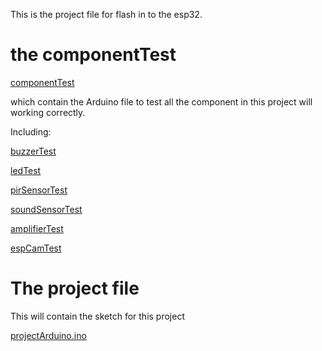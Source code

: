 This is the project file for flash in to the esp32. 

# the componentTest 

[componentTest](componentTest)

which contain the Arduino file to test all the component in this project will working correctly. 

Including: 

[buzzerTest](componentTest%2FbuzzerTest)

[ledTest](componentTest%2FledTest)

[pirSensorTest](componentTest%2FpirSensorTest)

[soundSensorTest](componentTest%2FsoundSensorTest)

[amplifierTest](componentTest%2FamplifierTest)

[espCamTest](componentTest%2FespCamTest)


# The project file

This will contain the sketch for this project

[projectArduino.ino](projectArduino.ino)